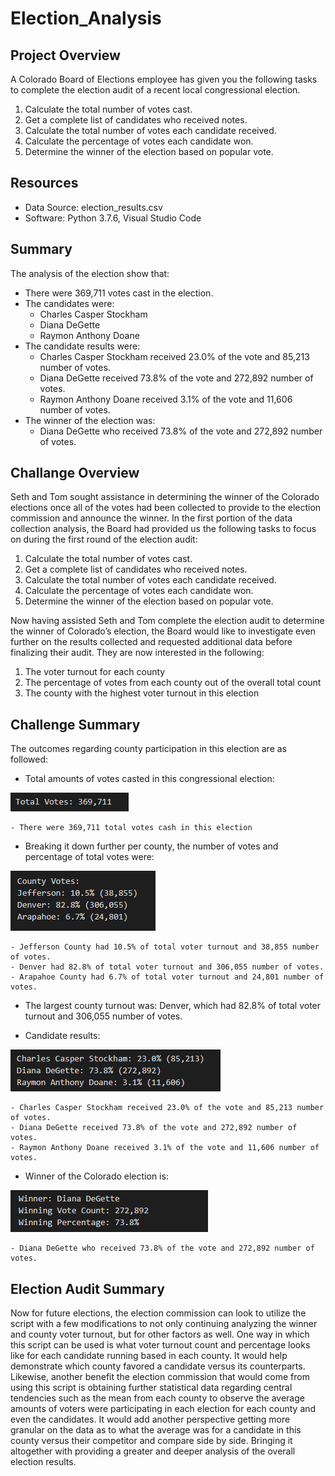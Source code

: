 # Election_Analysis

## Project Overview 
A Colorado Board of Elections employee has given you the following tasks to complete the election audit of a recent local congressional election.

1. Calculate the total number of votes cast.
2. Get a complete list of candidates who received notes.
3. Calculate the total number of votes each candidate received.
4. Calculate the percentage of votes each candidate won.
5. Determine the winner of the election based on popular vote.

## Resources 
- Data Source: election_results.csv
- Software: Python 3.7.6, Visual Studio Code 

## Summary
The analysis of the election show that:
- There were 369,711 votes cast in the election.
- The candidates were:
    - Charles Casper Stockham
    - Diana DeGette
    - Raymon Anthony Doane
- The candidate results were:
    - Charles Casper Stockham received 23.0% of the vote and 85,213 number of votes.
    - Diana DeGette received 73.8% of the vote and 272,892 number of votes.
    - Raymon Anthony Doane received 3.1% of the vote and 11,606 number of votes.
- The winner of the election was:
    - Diana DeGette who received 73.8% of the vote and 272,892 number of votes.

## Challange Overview
Seth and Tom sought assistance in determining the winner of the Colorado elections once all of the votes had been collected to provide to the election commission and announce the winner. 
In the first portion of the data collection analysis, the Board had provided us the following tasks to focus on during the first round of the election audit:
1. Calculate the total number of votes cast.
2. Get a complete list of candidates who received notes.
3. Calculate the total number of votes each candidate received.
4. Calculate the percentage of votes each candidate won.
5. Determine the winner of the election based on popular vote.
    
Now having assisted Seth and Tom complete the election audit to determine the winner of Colorado’s election, the Board would like to investigate even further on the results collected and requested additional data before finalizing their audit. They are now interested in the following: 
1. The voter turnout for each county
2. The percentage of votes from each county out of the overall total count
3. The county with the highest voter turnout in this election

## Challenge Summary
The outcomes regarding county participation in this election are as followed: 
- Total amounts of votes casted in this congressional election:

![total_votes](Resources/total_votes.PNG)

    - There were 369,711 total votes cash in this election
- Breaking it down further per county, the number of votes and percentage of total votes were:

![county_total](Resources/county_votes_percentage.PNG)

    - Jefferson County had 10.5% of total voter turnout and 38,855 number of votes.
    - Denver had 82.8% of total voter turnout and 306,055 number of votes.
    - Arapahoe County had 6.7% of total voter turnout and 24,801 number of votes.
   
- The largest county turnout was: Denver, which had 82.8% of total voter turnout and 306,055 number of votes.
   
- Candidate results:

![candidate_results](Resources/candidate_results.PNG)

    - Charles Casper Stockham received 23.0% of the vote and 85,213 number of votes.
    - Diana DeGette received 73.8% of the vote and 272,892 number of votes.
    - Raymon Anthony Doane received 3.1% of the vote and 11,606 number of votes.
    
- Winner of the Colorado election is:

![winner](Resources/candidate_winner.PNG)

    - Diana DeGette who received 73.8% of the vote and 272,892 number of votes.

## Election Audit Summary
Now for future elections, the election commission can look to utilize the script with a few modifications to not only continuing analyzing the winner and county voter turnout, but for other factors as well. One way in which this script can be used is what voter turnout count and percentage looks like for each candidate running based in each county. It would help demonstrate which county favored a candidate versus its counterparts. Likewise, another benefit the election commission that would come from using this script is obtaining further statistical data regarding central tendencies such as the mean from each county to observe the average amounts of voters were participating in each election for each county and even the candidates. It would add another perspective getting more granular on the data as to what the average was for a candidate in this county versus their competitor and compare side by side. Bringing it altogether with providing a greater and deeper analysis of the overall election results. 
